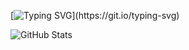 [![Typing SVG](https://readme-typing-svg.herokuapp.com?font=cascadia+code&color=%232A9D8F&center=true&lines=Hello!)](https://git.io/typing-svg)

![GitHub Stats](https://github-readme-stats.vercel.app/api?username=UN56&theme=synthwave)

